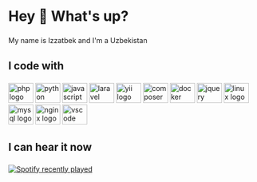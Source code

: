 <h1 align="left">Hey 👋 What's up?</h1>

###

<p align="left">My name is Izzatbek and I'm a Uzbekistan</p>

###

<h2 align="left">I code with</h2>

###

<div align="left">
  <img src="https://cdn.jsdelivr.net/gh/devicons/devicon/icons/php/php-original.svg" height="40" width="50" alt="php logo"  />
  <img src="https://cdn.jsdelivr.net/gh/devicons/devicon/icons/python/python-original.svg" height="40" width="50" alt="python logo"  />
  <img src="https://cdn.jsdelivr.net/gh/devicons/devicon/icons/javascript/javascript-original.svg" height="40" width="50" alt="javascript logo"  />
  <img src="https://cdn.jsdelivr.net/gh/devicons/devicon/icons/laravel/laravel-plain.svg" height="40" width="50" alt="laravel logo"  />
  <img src="https://cdn.jsdelivr.net/gh/devicons/devicon/icons/yii/yii-original.svg" height="40" width="50" alt="yii logo"  />
  <img src="https://cdn.jsdelivr.net/gh/devicons/devicon/icons/composer/composer-original.svg" height="40" width="50" alt="composer logo"  />
  <img src="https://cdn.jsdelivr.net/gh/devicons/devicon/icons/docker/docker-original.svg" height="40" width="50" alt="docker logo"  />
  <img src="https://cdn.jsdelivr.net/gh/devicons/devicon/icons/jquery/jquery-original.svg" height="40" width="50" alt="jquery logo"  />
  <img src="https://cdn.jsdelivr.net/gh/devicons/devicon/icons/linux/linux-original.svg" height="40" width="50" alt="linux logo"  />
  <img src="https://cdn.jsdelivr.net/gh/devicons/devicon/icons/mysql/mysql-original.svg" height="40" width="50" alt="mysql logo"  />
  <img src="https://cdn.jsdelivr.net/gh/devicons/devicon/icons/nginx/nginx-original.svg" height="40" width="50" alt="nginx logo"  />
  <img src="https://cdn.jsdelivr.net/gh/devicons/devicon/icons/vscode/vscode-original.svg" height="40" width="50" alt="vscode logo"  />
</div>


###

<h2 align="left">I can hear it now</h2>

###


<div align="left">
  <a href="https://open.spotify.com/user/imm7278">
    <img src="https://spotify-recently-played-readme.vercel.app/api?user=31t7j6xaeefgf2yvp7hbzaecj76a&unique=5qzNIBxn3bFY4B5DEbvzjK" alt="Spotify recently played"  />
  </a>
</div>
